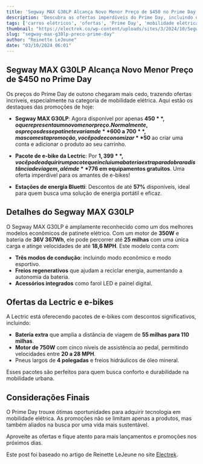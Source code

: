 ```yaml
---
title: 'Segway MAX G30LP Alcança Novo Menor Preço de $450 no Prime Day'
description: 'Descubra as ofertas imperdíveis do Prime Day, incluindo o Segway MAX G30LP, e o pacote de e-bikes da Lectric com ótimos descontos.'
tags: ['carros elétricos', 'ofertas', 'Prime Day', 'mobilidade elétrica', 'e-bikes']
thumbnail: "https://electrek.co/wp-content/uploads/sites/3/2024/10/Segway-Ninebot-Max-G30LP-Foldable-Electric-Scooter-newer-FI-1.jpg?quality=82&strip=all&w=1200"
slug: "segway-max-g30lp-preco-prime-day"
author: "Reinette LeJeune"
date: "03/10/2024 06:01"
---
```


## Segway MAX G30LP Alcança Novo Menor Preço de $450 no Prime Day

Os preços do Prime Day de outono chegaram mais cedo, trazendo ofertas incríveis, especialmente na categoria de mobilidade elétrica. Aqui estão os destaques das promoções de hoje:

- **Segway MAX G30LP**: Agora disponível por apenas **$450**, o que representa um novo menor preço. Normalmente, os preços desse patinete variam de **$600 a $700**, mas com esta promoção, você pode economizar **$50** ao criar uma conta e adicionar o produto ao seu carrinho.

- **Pacote de e-bike da Lectric**: Por **$1,399**, você pode adquirir um pacote que inclui uma bateria extra para dobrar a distância de viagem, além de **$776 em equipamentos gratuitos**. Uma oferta imperdível para os amantes de e-bikes!

- **Estações de energia Bluetti**: Descontos de até **57%** disponíveis, ideal para quem busca uma solução de energia portátil e eficaz.

## Detalhes do Segway MAX G30LP
O Segway MAX G30LP é amplamente reconhecido como um dos melhores modelos econômicos de patinete elétrico. Com um motor de **350W** e bateria de **36V 367Wh**, ele pode percorrer até **25 milhas** com uma única carga e atinge velocidades de até **18,6 MPH**. Este modelo conta com:

- **Três modos de condução**: incluindo modo econômico e modo esportivo.
- **Freios regenerativos** que ajudam a reciclar energia, aumentando a autonomia da bateria.
- **Acessórios integrados** como farol LED e painel digital.

## Ofertas da Lectric e e-bikes
A Lectric está oferecendo pacotes de e-bikes com descontos significativos, incluindo:

- **Bateria extra** que amplia a distância de viagem de **55 milhas para 110 milhas**.
- **Motor de 750W** com cinco níveis de assistência ao pedal, permitindo velocidades entre **20 a 28 MPH**.
- Pneus largos de **4 polegadas** e freios hidráulicos de óleo mineral.

Esses pacotes são perfeitos para quem busca conforto e durabilidade na mobilidade urbana.

## Considerações Finais
O Prime Day trouxe ótimas oportunidades para adquirir tecnologia em mobilidade elétrica. As promoções não se limitam apenas a produtos, mas também aliados na busca por uma vida mais sustentável.

Aproveite as ofertas e fique atento para mais lançamentos e promoções nos próximos dias. 

Este post foi baseado no artigo de Reinette LeJeune no site [Electrek](https://electrek.co/2024/10/02/segway-ninebot-max-g30lp-kickscooter-lectric-e-bike-bundle-bluetti-more/).